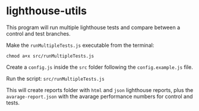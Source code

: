# lighthouse-utils

This program will run multiple lighthouse tests and compare between a control and test branches.

Make the `runMultipleTests.js` executable from the terminal:

`chmod a+x src/runMultipleTests.js`

Create a `config.js` inside the `src` folder following the `config.example.js` file.

Run the script: `src/runMultipleTests.js`

This will create reports folder with `html` and `json` lighthouse reports, plus the `avarage-report.json` with the avarage performance numbers for control and tests.
